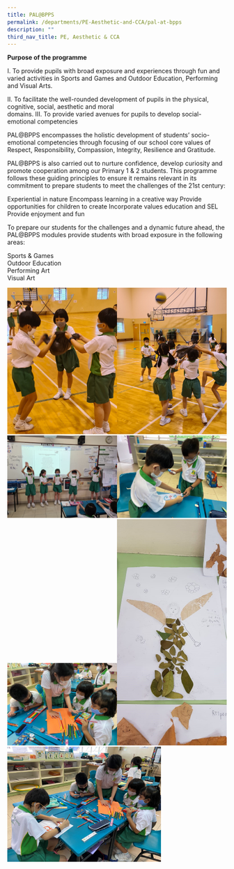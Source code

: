 ```yaml
---
title: PAL@BPPS
permalink: /departments/PE-Aesthetic-and-CCA/pal-at-bpps
description: ""
third_nav_title: PE, Aesthetic & CCA
---
```

**Purpose of the programme**

 

I.   To provide pupils with broad exposure and experiences through fun and varied activities in Sports and
     Games and Outdoor Education, Performing and Visual Arts.

II.  To facilitate the well-rounded development of pupils in the physical, cognitive, social, aesthetic and moral  
     domains.
III. To provide varied avenues for pupils to develop social-emotional competencies

 

PAL@BPPS encompasses the holistic development of students’ socio-emotional competencies through focusing of our school core values of Respect, Responsibility, Compassion, Integrity, Resilience and Gratitude.

PAL@BPPS is also carried out to nurture confidence, develop curiosity and promote cooperation among our Primary 1 & 2 students. This programme follows these guiding principles to ensure it  remains relevant in its commitment to prepare students to meet the challenges of the 21st century:

 

Experiential in nature
Encompass learning in a creative way
Provide opportunities for children to create
Incorporate values education and SEL
Provide enjoyment and fun
 

To prepare our students for the challenges and a dynamic future ahead, the PAL@BPPS modules provide students with broad exposure in the following areas:         

 

Sports & Games        
Outdoor Education       
Performing Art
<br>Visual Art

<img src="/images/bp1.jpg" 
     style="width:50%"><img src="/images/bp2.jpg" 
     style="width:50%"><img src="/images/bp3.jpg" 
     style="width:50%"><img src="/images/bp4.jpg" 
     style="width:50%"><img src="/images/bp5.jpg" 
     style="width:50%"><img src="/images/bp6.jpg" 
     style="width:50%"><img src="/images/bp7.jpg" 
     style="width:70%">